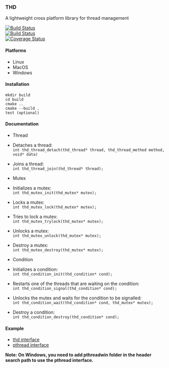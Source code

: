 ### THD
A lightweight cross platform library for thread management

[![Build Status](https://travis-ci.org/pierreguillot/thread.svg?branch=master)](https://travis-ci.org/pierreguillot/thread)  
[![Build Status](https://ci.appveyor.com/api/projects/status/github/pierreguillot/thread?branch=master&svg=true)](https://ci.appveyor.com/project/pierreguillot/thread/branch/master)   
[![Coverage Status](https://coveralls.io/repos/github/pierreguillot/thread/badge.svg?branch=master)](https://coveralls.io/github/pierreguillot/thread?branch=master)

#### Platforms
* Linux
* MacOS
* Windows  

#### Installation
```
mkdir build
cd build
cmake ..  
cmake --build .
test (optional)
```

#### Documentation
* Thread   
 * Detaches a thread:  
`int thd_thread_detach(thd_thread* thread, thd_thread_method method, void* data)`

 * Joins a thread:  
`int thd_thread_join(thd_thread* thread);`

* Mutex
 * Initializes a mutex:   
`int thd_mutex_init(thd_mutex* mutex);`

 * Locks a mutex:  
`int thd_mutex_lock(thd_mutex* mutex);`

* Tries to lock a mutex:  
`int thd_mutex_trylock(thd_mutex* mutex);`

 * Unlocks a mutex:  
`int thd_mutex_unlock(thd_mutex* mutex);`

 * Destroy a mutex:  
`int thd_mutex_destroy(thd_mutex* mutex);`

* Condition
 * Initializes a condition:  
`int thd_condition_init(thd_condition* cond);`

 * Restarts one of the threads that are waiting on the condition:  
`int thd_condition_signal(thd_condition* cond);`

 * Unlocks the mutex and waits for the condition to be signalled:  
`int thd_condition_wait(thd_condition* cond, thd_mutex* mutex);`

 * Destroy a condition:  
`int thd_condition_destroy(thd_condition* cond);`

#### Example
* [thd interface](https://github.com/pierreguillot/thread/blob/master/test/test.c)
* [pthread interface](https://github.com/pierreguillot/thread/blob/master/test/ptest.c)

**Note: On Windows, you need to add pthreadwin folder in the header search path to use the pthread interface.**
